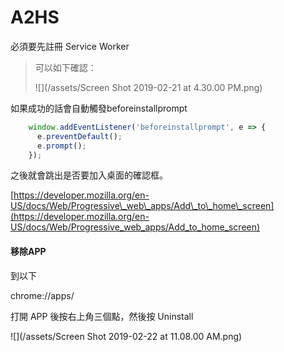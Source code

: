 # A2HS

必須要先註冊 Service Worker

> 可以如下確認：
>
> ![](/assets/Screen Shot 2019-02-21 at 4.30.00 PM.png)

如果成功的話會自動觸發beforeinstallprompt

```js
    window.addEventListener('beforeinstallprompt', e => {
      e.preventDefault();
      e.prompt();
    });
```

之後就會跳出是否要加入桌面的確認框。

[https://developer.mozilla.org/en-US/docs/Web/Progressive\_web\_apps/Add\_to\_home\_screen](https://developer.mozilla.org/en-US/docs/Web/Progressive_web_apps/Add_to_home_screen)

#### 移除APP

到以下

chrome://apps/

打開 APP 後按右上角三個點，然後按 Uninstall

![](/assets/Screen Shot 2019-02-22 at 11.08.00 AM.png)

